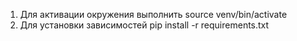 1. Для активации окружения выполнить source venv/bin/activate
2. Для установки зависимостей pip install -r requirements.txt
